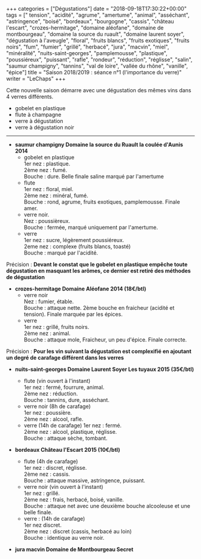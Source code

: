 +++
categories = ["Dégustations"]
date = "2018-09-18T17:30:22+00:00"
tags = [" tension", "acidité", "agrume", "amertume", "animal", "asséchant", "astringence", "boisé", "bordeaux", "bourgogne", "cassis", "château l'escart", "crozes-hermitage", "domaine aléofane", "domaine de montbourgeau", "domaine la source du ruault", "domaine laurent soyer", "dégustation à l'aveugle", "floral", "fruits blancs", "fruits exotiques", "fruits noirs", "fum", "fumier", "grillé", "herbacé", "jura", "macvin", "miel", "minéralité", "nuits-saint-georges", "pamplemousse", "plastique", "poussiéreux", "puissant", "rafle", "rondeur", "réduction", "réglisse", "salin", "saumur champigny", "tannins", "val de loire", "vallée du rhône", "vanille", "épice"] 
title = "Saison 2018/2019 : séance n°1 (l'importance du verre)"
writer = "LeChaps"
+++

Cette nouvelle saison démarre avec une dégustation des mêmes vins dans 4 verres différents.

* gobelet en plastique
* flute à champagne
* verre à dégustation
* verre à dégustation noir

---

* **saumur champigny Domaine la source du Ruault la coulée d'Aunis 2014**
  * gobelet en plastique  
  1er nez : plastique.  
  2ème nez : fumé.  
  Bouche : dure. Belle finale saline marqué par l'amertume
  * flute  
  1er nez : floral, miel.  
  2ème nez : minéral, fumé.  
  Bouche : rond, agrume, fruits exotiques, pamplemousse. Finale amer.
  * verre noir.  
  Nez : poussièreux.  
  Bouche : fermée, marqué uniquement par l'amertume.
  * verre  
  1er nez : sucre, légèrement poussiéreux.  
  2eme nez : complexe (fruits blancs, toasté)  
  Bouche : marqué par l'acidité.

Précision : **Devant le constat que le gobelet en plastique empêche toute dégustation en masquant les arômes, ce dernier est retiré des méthodes de dégustation**

* **crozes-hermitage Domaine Aléofane 2014 (18€/btl)**
  * verre noir  
  Nez : fumier, étable.  
  Bouche : attaque nette. 2ème bouche en fraicheur (acidité et tension). Finale marquée par les épices.
  * verre  
  1er nez : grillé, fruits noirs.  
  2ème nez : animal.  
  Bouche : attaque mole, Fraicheur, un peu d'épice. Finale correcte.

Précision : **Pour les vin suivant la dégustation est complexifié en ajoutant un degré de carafage différent dans les verres**

* **nuits-saint-georges Domaine Laurent Soyer Les tuyaux 2015 (35€/btl)** <i class="fa fa-minus-circle"></i>
  * flute (vin ouvert à l'instant)  
  1er nez : fermé, fourrure, animal.  
  2ème nez : réduction.  
  Bouche : tannins, dure, asséchant.
  * verre noir (8h de carafage)  
  1er nez : poussière.  
  2ème nez : alcool, rafle.
  * verre (14h de carafage)
  1er nez : fermé.  
  2ème nez : alcool, plastique, réglisse.  
  Bouche : attaque sèche, tombant.

* **bordeaux Château l'Escart 2015 (10€/btl)**
  * flute (4h de carafage)  
  1er nez : discret, réglisse.  
  2ème nez : cassis.  
  Bouche : attaque massive, astringence, puissant.
  * verre noir (vin ouvert à l'instant)  
  1er nez : grillé.  
  2ème nez : frais, herbacé, boisé, vanille.  
  Bouche : attaque net avec une deuxième bouche alcooleuse et une belle finale.
  * verre : (14h de carafage)  
  1er nez discret.  
  2ème nez : discret (cassis, herbacé au loin)  
  Bouche : identique au verre noir.

* **jura macvin Domaine de Montbourgeau Secret <i class="fa fa-plus-circle"></i> <i class="fa fa-plus-circle"></i>**
